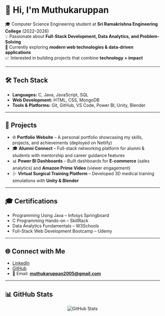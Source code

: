 # 👋 Hi, I'm Muthukaruppan

🎓 Computer Science Engineering student at **Sri Ramakrishna Engineering College** (2022–2026)  
💡 Passionate about **Full-Stack Development, Data Analytics, and Problem-Solving**  
🚀 Currently exploring **modern web technologies & data-driven applications**  
📈 Interested in building projects that combine **technology + impact**

---

## 🛠️ Tech Stack
- **Languages:** C, Java, JavaScript, SQL  
- **Web Development:** HTML, CSS, MongoDB  
- **Tools & Platforms:** Git, GitHub, VS Code, Power BI, Unity, Blender  

---

## 📌 Projects
- 🌐 **Portfolio Website** – A personal portfolio showcasing my skills, projects, and achievements (deployed on Netlify)  
- 🎓 **Alumni Connect** – Full-stack networking platform for alumni & students with mentorship and career guidance features  
- 📊 **Power BI Dashboards** – Built dashboards for **E-commerce** (sales analytics) and **Amazon Prime Video** (viewer engagement)  
- 🩺 **Virtual Surgical Training Platform** – Developed 3D medical training simulations with **Unity & Blender**  

---

## 🎓 Certifications
- Programming Using Java – Infosys Springboard  
- C Programming Hands-on – SkillRack  
- Data Analytics Fundamentals – W3Schools  
- Full-Stack Web Development Bootcamp – Udemy  

---

## 🌐 Connect with Me
- [LinkedIn](https://www.linkedin.com/in/muthukaruppan2005/)  
- [GitHub](https://github.com/Muthukaruppan2005)  
- 📧 Email: **muthukaruppan2005@gmail.com**  

---

## 📊 GitHub Stats
<p align="center">
  <img src="https://github-readme-stats.vercel.app/api?username=Muthukaruppan2005&show_icons=true&theme=tokyonight" alt="GitHub Stats" />
</p>
